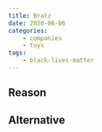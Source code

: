 ```yaml
---
title: Bratz
date: 2020-06-06
categories:
    - companies
    - toys
tags:
    - black-lives-matter
---
```


## Reason


## Alternative

